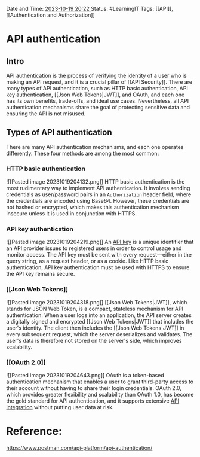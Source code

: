 Date and Time: <u> 2023-10-19 20:22 </u>
Status: #LearningIT
Tags: [[API]], [[Authentication and Authorization]]

# API authentication
## Intro

API authentication is the process of verifying the identity of a user who is making an API request, and it is a crucial pillar of [[API Security]]. There are many types of API authentication, such as HTTP basic authentication, API key authentication, [[Json Web Tokens|JWT]], and OAuth, and each one has its own benefits, trade-offs, and ideal use cases. Nevertheless, all API authentication mechanisms share the goal of protecting sensitive data and ensuring the API is not misused.

## Types of API authentication
There are many API authentication mechanisms, and each one operates differently. These four methods are among the most common:

### HTTP basic authentication
![[Pasted image 20231019204132.png]]
HTTP basic authentication is the most rudimentary way to implement API authentication. It involves sending credentials as user/password pairs in an `Authorization` header field, where the credentials are encoded using Base64. However, these credentials are not hashed or encrypted, which makes this authentication mechanism insecure unless it is used in conjunction with HTTPS.

### API key authentication
![[Pasted image 20231019204219.png]]
An [API key](https://www.postman.com/api-glossary/#api-key) is a unique identifier that an API provider issues to registered users in order to control usage and monitor access. The API key must be sent with every request—either in the query string, as a request header, or as a cookie. Like HTTP basic authentication, API key authentication must be used with HTTPS to ensure the API key remains secure.
### [[Json Web Tokens]]
![[Pasted image 20231019204318.png]]
[[Json Web Tokens|JWT]], which stands for JSON Web Token, is a compact, stateless mechanism for API authentication. When a user logs into an application, the API server creates a digitally signed and encrypted [[Json Web Tokens|JWT]] that includes the user's identity. The client then includes the [[Json Web Tokens|JWT]] in every subsequent request, which the server deserializes and validates. The user's data is therefore not stored on the server's side, which improves scalability.

### [[OAuth 2.0]]
![[Pasted image 20231019204643.png]]
OAuth is a token-based authentication mechanism that enables a user to grant third-party access to their account without having to share their login credentials. OAuth 2.0, which provides greater flexibility and scalability than OAuth 1.0, has become the gold standard for API authentication, and it supports extensive [API integration](https://www.postman.com/api-platform/api-integration/) without putting user data at risk.
# Reference:
https://www.postman.com/api-platform/api-authentication/


 